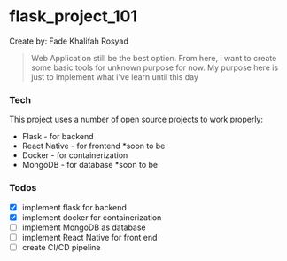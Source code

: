 # flask_project_101
Create by: Fade Khalifah Rosyad

> Web Application still be the best option. 
> From here, i want to create some basic tools for unknown purpose for now. 
> My purpose here is just to implement what i've learn until this day

### Tech

This project uses a number of open source projects to work properly:

* Flask - for backend
* React Native - for frontend *soon to be
* Docker - for containerization
* MongoDB - for database *soon to be

### Todos

- [x] implement flask for backend
- [x] implement docker for containerization
- [ ] implement MongoDB as database
- [ ] implement React Native for front end
- [ ] create CI/CD pipeline
